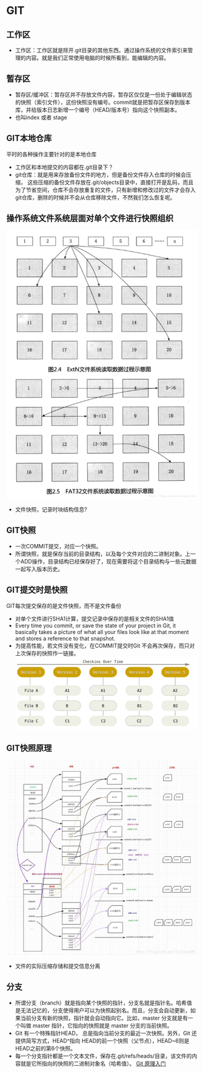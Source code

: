 # GIT

## 工作区
- 工作区：工作区就是除开.git目录的其他东西。通过操作系统的文件索引来管理的内容。就是我们正常使用电脑的时候所看到，能编辑的内容。

## 暂存区
- 暂存区/缓冲区：暂存区并不存放文件内容，暂存区仅仅是一份处于编辑状态的快照（索引文件），这份快照没有编号。commit就是把暂存区保存到版本库，并给版本日志新增一个编号（HEAD/版本号）指向这个快照副本。
- 也叫index 或者 stage

## GIT本地仓库
平时的各种操作主要针对的是本地仓库
- 工作区和本地提交的内容都在.git目录下？
- git仓库：就是用来存放备份文件的地方，但是备份文件存入仓库的时候会压缩， 这些压缩的备份文件存放在.git/objects目录中，直接打开是乱码，而且为了节省空间，仓库不会存放重复的文件，只有新增和修改过的文件才会存入 git仓库，删除的时候并不会从仓库移除文件，不然我们怎么恢复呢。

## 操作系统文件系统层面对单个文件进行快照组织
![file-snapshot](https://github.com/liuyongping99/git-test/blob/master/images/fileblock-snap.png?raw=true)
- 文件快照，记录时块结构信息?

## GIT快照
- 一次COMMIT提交，对应一个快照。
- 所谓快照，就是保存当前的目录结构，以及每个文件对应的二进制对象。上一个ADD操作，目录结构已经保存好了，现在需要将这个目录结构与一些元数据一起写入版本历史。

## GIT提交时是快照
GIT每次提交保存的是文件快照，而不是文件备份
- 对单个文件进行SHA1计算，提交记录中保存的是相关文件的SHA1值
- Every time you commit, or save the state of your project in Git, it basically takes a picture of what all your files look like at that moment and stores a reference to that snapshot.
- 为提高性能，若文件没有变化，在COMMIT提交时Git 不会再次保存，而只对上次保存的快照作一链接。
![commit-snapshot](https://github.com/liuyongping99/git-test/blob/master/images/git-snapshot.png?raw=true)

## GIT快照原理
![structure](https://github.com/liuyongping99/git-test/blob/master/images/git-structure.jpg?raw=true)
- 文件的实际压缩存储和提交信息分离

## 分支
- 所谓分支（branch）就是指向某个快照的指针，分支名就是指针名。哈希值是无法记忆的，分支使得用户可以为快照起别名。而且，分支会自动更新，如果当前分支有新的快照，指针就会自动指向它。比如，master 分支就是有一个叫做 master 指针，它指向的快照就是 master 分支的当前快照。
- Git 有一个特殊指针HEAD， 总是指向当前分支的最近一次快照。另外，Git 还提供简写方式，HEAD^指向 HEAD的前一个快照（父节点），HEAD~6则是HEAD之前的第6个快照。
- 每一个分支指针都是一个文本文件，保存在.git/refs/heads/目录，该文件的内容就是它所指向的快照的二进制对象名（哈希值）。
[Git 原理入门](http://www.ruanyifeng.com/blog/2018/10/git-internals.html)










